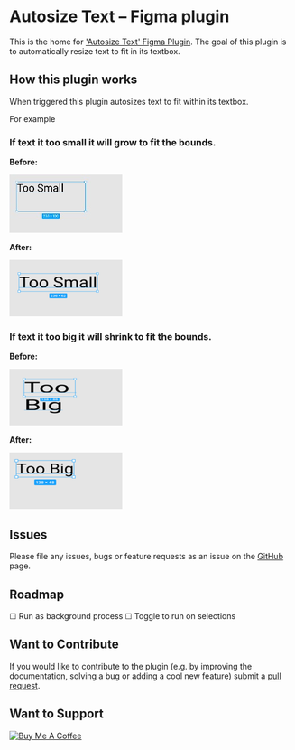 # Autosize Text – Figma plugin

This is the home for  ['Autosize Text' Figma Plugin](https://www.figma.com/community/plugin/950454402091975756/autosizetext). The goal of this plugin is to automatically resize text to fit in its textbox.

## How this plugin works

When triggered this plugin autosizes text to fit within its textbox.

For example

### If text it too small it will grow to fit the bounds.

**Before:** 

![small before](images/small_before.jpg?raw=true) 

**After:** 

![small after](images/small_after.png?raw=true)

### If text it too big it will shrink to fit the bounds.


**Before:** 


![large before](images/big_before.png?raw=true)

**After:** 

![large after](images/big_after.png?raw=true)



## Issues

Please file any issues, bugs or feature requests as an issue on the [GitHub](https://github.com/anovis/autosizetext/issues) page.

## Roadmap

 &#9744; Run as background process
 &#9744; Toggle to run on selections

## Want to Contribute

If you would like to contribute to the plugin (e.g. by improving the documentation, solving a bug or adding a cool new feature) submit a [pull request](https://github.com/anovis/autosizetext/pulls).

## Want to Support

<!-- markdownlint-disable MD033 -->
<a href="https://www.buymeacoffee.com/austennovis" target="_blank"><img src="https://cdn.buymeacoffee.com/buttons/default-blue.png" alt="Buy Me A Coffee" height="41" width="174"></a>
<!-- markdownlint-disable MD033 -->